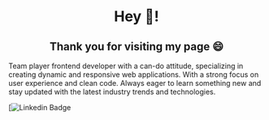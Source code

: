 <h1 align="center">Hey 👋!</h1>
<h2 align="center">Thank you for visiting my page 😄</h2>

Team player frontend developer with a can-do attitude, specializing in creating dynamic and responsive web applications. With a strong focus on user experience and clean code.
Always eager to learn something new and stay updated with the latest industry trends and technologies.

[![Linkedin Badge](https://www.linkedin.com/in/jerem%C3%ADas-lagos-a51499215/) 
